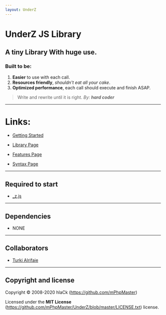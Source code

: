 ```yaml
---
layout: UnderZ
---
```


# UnderZ JS Library
## A tiny Library With huge use.
### Built to be:
1. **Easier** to use with each call.
2. **Resources friendly**, _shouldn't eat all your cake_.
3. **Optimized performance**, each call should execute and finish ASAP.

> Write and rewrite until it is right. _By: **hard coder**_


***


# Links:

* [Getting Started](http://underz.decodercan.com/UnderZ/Getting_Started)

* [Library Page](https://github.com/mPhpMaster/UnderZ)

* [Features Page](http://underz.decodercan.com/UnderZ/Features)

* [Syntax Page](http://underz.decodercan.com/UnderZ/Syntax)


***


## Required to start
* [_z.js](https://github.com/mPhpMaster/UnderZ/blob/master/_z.js)


***


## Dependencies
* NONE


***


## Collaborators

* [Turki Alrifaie](https://github.com/BlackEagleSA)


***


## Copyright and license

Copyright © 2008-2020 hlaCk (https://github.com/mPhpMaster)

Licensed under the **MIT License** (https://github.com/mPhpMaster/UnderZ/blob/master/LICENSE.txt) license.
